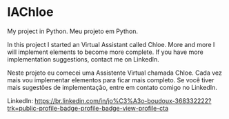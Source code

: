 # IAChloe
My project in Python.
Meu projeto em Python.

In this project I started an Virtual Assistant called Chloe.
More and more I will implement elements to become more complete.
If you have more implementation suggestions, contact me on LinkedIn.


Neste projeto eu comecei uma Assistente Virtual chamada Chloe.
Cada vez mais vou implementar elementos para ficar mais completo.
Se você tiver mais sugestões de implementação, entre em contato comigo no LinkedIn.


LinkedIn: https://br.linkedin.com/in/jo%C3%A3o-boudoux-368332222?trk=public-profile-badge-profile-badge-view-profile-cta
